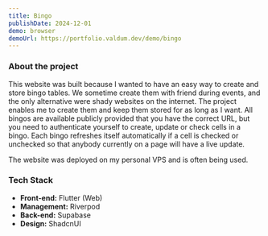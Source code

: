 ```yaml
---
title: Bingo
publishDate: 2024-12-01
demo: browser
demoUrl: https://portfolio.valdum.dev/demo/bingo
---
```


### About the project

This website was built because I wanted to have an easy way to create and store bingo tables. We sometime create them with friend during events, and the only alternative were shady websites on the internet. The project enables me to create them and keep them stored for as long as I want. All bingos are available publicly provided that you have the correct URL, but you need to authenticate yourself to create, update or check cells in a bingo. Each bingo refreshes itself automatically if a cell is checked or unchecked so that anybody currently on a page will have a live update.

The website was deployed on my personal VPS and is often being used.

### Tech Stack

- **Front-end:** Flutter (Web)
- **Management:** Riverpod
- **Back-end:** Supabase
- **Design:** ShadcnUI